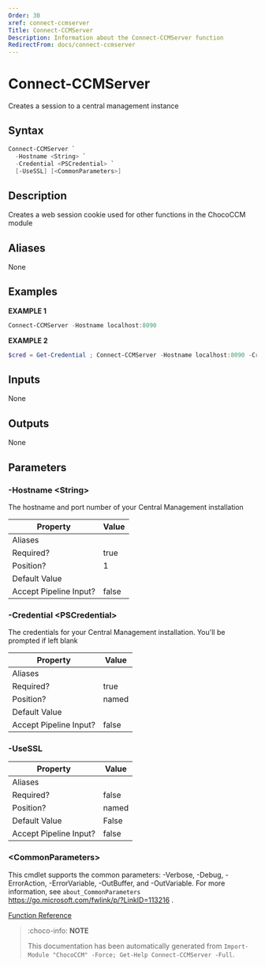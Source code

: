 ```yaml
---
Order: 30
xref: connect-ccmserver
Title: Connect-CCMServer
Description: Information about the Connect-CCMServer function
RedirectFrom: docs/connect-ccmserver
---
```


# Connect-CCMServer

<!-- This documentation is automatically generated from /Connect-CCMServer.ps1 using GenerateDocs.ps1. Contributions are welcome at the original location(s). -->

Creates a session to a central management instance

## Syntax

~~~powershell
Connect-CCMServer `
  -Hostname <String> `
  -Credential <PSCredential> `
  [-UseSSL] [<CommonParameters>]
~~~

## Description

Creates a web session cookie used for other functions in the ChocoCCM module


## Aliases

None

## Examples

 **EXAMPLE 1**

~~~powershell
Connect-CCMServer -Hostname localhost:8090

~~~

**EXAMPLE 2**

~~~powershell
$cred = Get-Credential ; Connect-CCMServer -Hostname localhost:8090 -Credential $cred

~~~

## Inputs

None

## Outputs

None

## Parameters

###  -Hostname &lt;String&gt;
The hostname and port number of your Central Management installation

Property               | Value
---------------------- | -----
Aliases                |
Required?              | true
Position?              | 1
Default Value          |
Accept Pipeline Input? | false

###  -Credential &lt;PSCredential&gt;
The credentials for your Central Management installation. You'll be prompted if left blank

Property               | Value
---------------------- | -----
Aliases                |
Required?              | true
Position?              | named
Default Value          |
Accept Pipeline Input? | false

###  -UseSSL
Property               | Value
---------------------- | -----
Aliases                |
Required?              | false
Position?              | named
Default Value          | False
Accept Pipeline Input? | false

### &lt;CommonParameters&gt;

This cmdlet supports the common parameters: -Verbose, -Debug, -ErrorAction, -ErrorVariable, -OutBuffer, and -OutVariable. For more information, see `about_CommonParameters` https://go.microsoft.com/fwlink/p/?LinkID=113216 .



[Function Reference](xref:chococcm-functions)

> :choco-info: **NOTE**
> 
> This documentation has been automatically generated from `Import-Module "ChocoCCM" -Force; Get-Help Connect-CCMServer -Full`.

